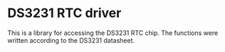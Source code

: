 # DS3231 RTC driver
This is a library for accessing the DS3231 RTC chip. The functions were written according to the DS3231 datasheet.
